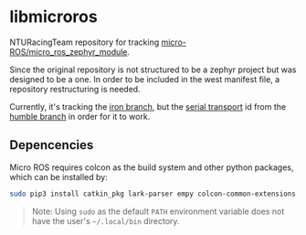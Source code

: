 # libmicroros

NTURacingTeam repository for tracking [micro-ROS/micro_ros_zephyr_module](https://github.com/micro-ROS/micro_ros_zephyr_module).

Since the original repository is not structured to be a zephyr project but was designed to be a one. In order to be included in the west manifest file, a repository restructuring is needed.

Currently, it's tracking the [iron branch](https://github.com/micro-ROS/micro_ros_zephyr_module/tree/iron), but the [serial transport](microros_transports/serial) id from the [humble branch](https://github.com/micro-ROS/micro_ros_zephyr_module/tree/humble) in order for it to work.

## Depencencies

Micro ROS requires colcon as the build system and other python packages, which can be installed by:

```bash
sudo pip3 install catkin_pkg lark-parser empy colcon-common-extensions
```

> Note: Using `sudo` as the default `PATH` environment variable does not have the user's `~/.local/bin` directory.
